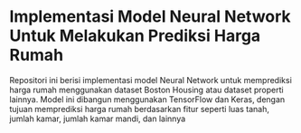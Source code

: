 # Implementasi Model Neural Network Untuk Melakukan Prediksi Harga Rumah

Repositori ini berisi implementasi model Neural Network untuk memprediksi harga rumah menggunakan dataset Boston Housing atau dataset properti lainnya. Model ini dibangun menggunakan TensorFlow dan Keras, dengan tujuan memprediksi harga rumah berdasarkan fitur seperti luas tanah, jumlah kamar, jumlah kamar mandi, dan lainnya
